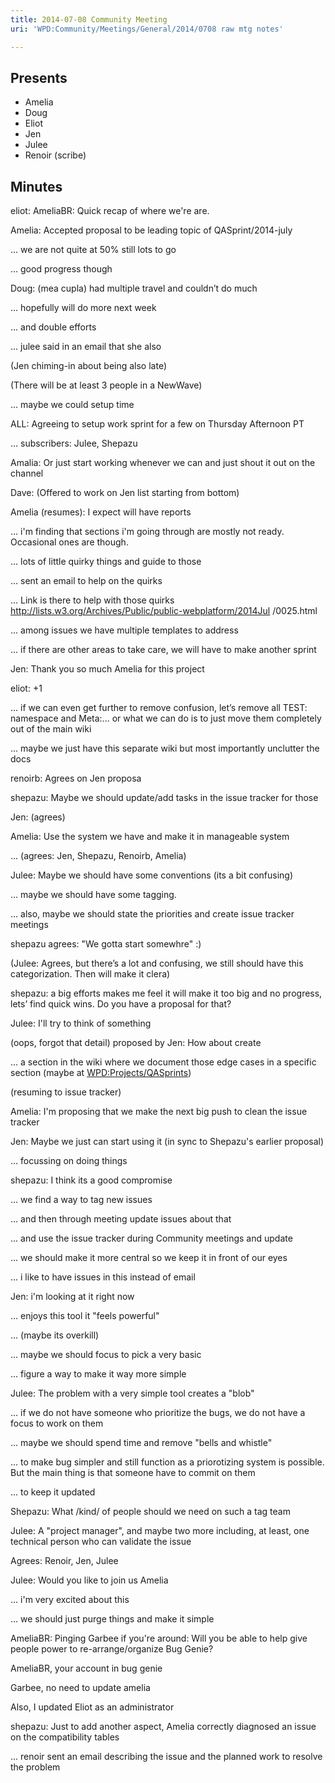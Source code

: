 ```yaml
---
title: 2014-07-08 Community Meeting
uri: 'WPD:Community/Meetings/General/2014/0708 raw mtg notes'

---
```

## <span>Presents</span>

-   Amelia
-   Doug
-   Eliot
-   Jen
-   Julee
-   Renoir (scribe)

## <span>Minutes</span>

eliot: AmeliaBR: Quick recap of where we're are.

Amelia: Accepted proposal to be leading topic of QASprint/2014-july

... we are not quite at 50% still lots to go

... good progress though

Doug: (mea cupla) had multiple travel and couldn’t do much

... hopefully will do more next week

... and double efforts

... julee said in an email that she also

(Jen chiming-in about being also late)

(There will be at least 3 people in a NewWave)

... maybe we could setup time

ALL: Agreeing to setup work sprint for a few on Thursday Afternoon PT

... subscribers: Julee, Shepazu

Amalia: Or just start working whenever we can and just shout it out on the channel

Dave: (Offered to work on Jen list starting from bottom)

Amelia (resumes): I expect will have reports

... i'm finding that sections i'm going through are mostly not ready. Occasional ones are though.

... lots of little quirky things and guide to those

... sent an email to help on the quirks

... Link is there to help with those quirks <http://lists.w3.org/Archives/Public/public-webplatform/2014Jul> /0025.html

... among issues we have multiple templates to address

... if there are other areas to take care, we will have to make another sprint

Jen: Thank you so much Amelia for this project

eliot: +1

... if we can even get further to remove confusion, let’s remove all TEST: namespace and Meta:... or what we can do is to just move them completely out of the main wiki

... maybe we just have this separate wiki but most importantly unclutter the docs

renoirb: Agrees on Jen proposa

shepazu: Maybe we should update/add tasks in the issue tracker for those

Jen: (agrees)

Amelia: Use the system we have and make it in manageable system

... (agrees: Jen, Shepazu, Renoirb, Amelia)

Julee: Maybe we should have some conventions (its a bit confusing)

... maybe we should have some tagging.

... also, maybe we should state the priorities and create issue tracker meetings

shepazu agrees: "We gotta start somewhre" :)

(Julee: Agrees, but there’s a lot and confusing, we still should have this categorization. Then will make it clera)

shepazu: a big efforts makes me feel it will make it too big and no progress, lets’ find quick wins. Do you have a proposal for that?

Julee: I'll try to think of something

(oops, forgot that detail) proposed by Jen: How about create

... a section in the wiki where we document those edge cases in a specific section (maybe at [WPD:Projects/QASprints](/WPD:Projects/QASprints))

(resuming to issue tracker)

Amelia: I'm proposing that we make the next big push to clean the issue tracker

Jen: Maybe we just can start using it (in sync to Shepazu's earlier proposal)

... focussing on doing things

shepazu: I think its a good compromise

... we find a way to tag new issues

... and then through meeting update issues about that

... and use the issue tracker during Community meetings and update

... we should make it more central so we keep it in front of our eyes

... i like to have issues in this instead of email

Jen: i'm looking at it right now

... enjoys this tool it "feels powerful"

... (maybe its overkill)

... maybe we should focus to pick a very basic

... figure a way to make it way more simple

Julee: The problem with a very simple tool creates a "blob"

... if we do not have someone who prioritize the bugs, we do not have a focus to work on them

... maybe we should spend time and remove "bells and whistle"

... to make bug simpler and still function as a priorotizing system is possible. But the main thing is that someone have to commit on them

... to keep it updated

Shepazu: What /kind/ of people should we need on such a tag team

Julee: A "project manager", and maybe two more including, at least, one technical person who can validate the issue

Agrees: Renoir, Jen, Julee

Julee: Would you like to join us Amelia

... i'm very excited about this

... we should just purge things and make it simple

AmeliaBR: Pinging Garbee if you're around: Will you be able to help give people power to re-arrange/organize Bug Genie?

AmeliaBR, your account in bug genie

Garbee, no need to update amelia

Also, I updated Eliot as an administrator

shepazu: Just to add another aspect, Amelia correctly diagnosed an issue on the compatibility tables

... renoir sent an email describing the issue and the planned work to resolve the problem